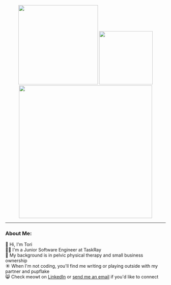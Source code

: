 <p align="center">
 <img width=250 src="https://user-images.githubusercontent.com/103962335/222627585-ed1e5fd9-b06b-4bbd-9aec-98c00f351742.png">
  <img width=168 src="https://user-images.githubusercontent.com/103962335/222627372-c4d9f0b0-b35b-465d-a503-94dc24855465.png"><br />
 <img width=418 src="https://user-images.githubusercontent.com/103962335/222627858-72b7419e-66ca-4add-9a0d-95ff467511ef.png">
</p>
<hr />

### About Me:
 👋 Hi, I'm Tori<br />
 👩‍💻 I'm a Junior Software Engineer at TaskRay<br />
 🌻 My background is in pelvic physical therapy and small business ownership<br />
 ☀️ When I'm not coding, you'll find me writing or playing outside with my partner and pupflake<br />
 😸 Check meowt on <a href="https://www.linkedin.com/in/victoria-ashley-fields/" target="_blank" rel="noopener noreferrer">LinkedIn</a> or <a href="mailto:victoriaashleyfields@gmail.com">send me an email</a> if you'd like to connect
